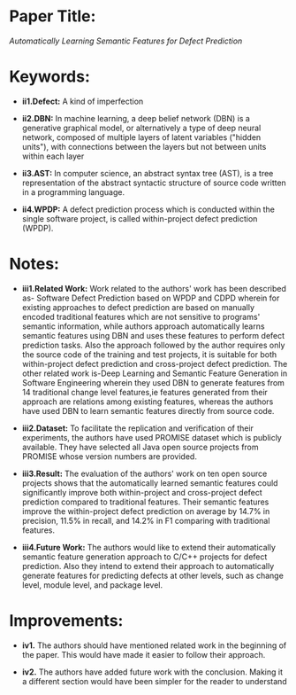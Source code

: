 # Paper Title:

*Automatically Learning Semantic Features for Defect Prediction*

# Keywords:

* **ii1.Defect:** A kind of imperfection

* **ii2.DBN:** In machine learning, a deep belief network (DBN) is a generative graphical model, or alternatively a type of deep neural network, composed of multiple layers of latent variables ("hidden units"), with connections between the layers but not between units within each layer

* **ii3.AST:** In computer science, an abstract syntax tree (AST), is a tree representation of the abstract syntactic structure of source code written in a programming language.

* **ii4.WPDP:** A defect prediction process which is conducted within the  single  software  project,  is  called  within-project  defect
prediction (WPDP).

# Notes:

* **iii1.Related Work:** Work related to the authors' work has been described as-  Software Defect Prediction based on WPDP and CDPD wherein for existing approaches to defect prediction are based on manually encoded traditional features which are not sensitive to programs' semantic information, while authors approach automatically learns semantic features using DBN and uses these features to perform defect prediction tasks. Also the approach followed by the author requires only the source code of the training and test projects, it is suitable for both within-project defect prediction and cross-project defect prediction. The other related work is-Deep Learning and Semantic Feature Generation in Software Engineering wherein they used DBN to generate features from 14 traditional change level features,ie features generated from their approach are relations among existing features, whereas the authors have used DBN to learn semantic features directly from source code.

* **iii2.Dataset:** To facilitate the replication and verification of their experiments, the authors have used PROMISE dataset which is publicly available. They have selected all Java open source projects from PROMISE whose version numbers are provided.

* **iii3.Result:** The evaluation of the authors' work on ten open source projects shows that the automatically learned semantic features could significantly improve both within-project and cross-project defect prediction compared to traditional features. Their semantic
features improve the within-project defect prediction on average by 14.7% in precision, 11.5% in recall, and 14.2% in F1 comparing with traditional features. 

* **iii4.Future Work:** The authors would like to extend their automatically semantic feature generation approach to C/C++ projects for defect prediction. Also they intend to extend their approach to automatically generate features for predicting defects at other levels, such as change level, module level, and package level.

# Improvements:

* **iv1.** The authors should have mentioned related work in the beginning of the paper. This would have made it easier to follow their approach.

* **iv2.** The authors have added future work with the conclusion. Making it a different section would have been simpler for the reader to understand

